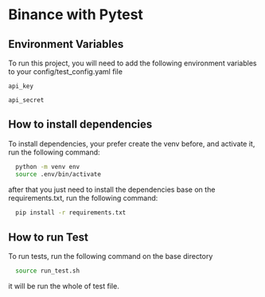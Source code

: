 
# Binance with Pytest




## Environment Variables

To run this project, you will need to add the following environment variables to your config/test_config.yaml file

`api_key`

`api_secret`


## How to install dependencies

To install dependencies, your prefer create the venv before, and activate it, run the following command:

```bash
  python -m venv env
  source .env/bin/activate
```

after that you just need to install the dependencies base on the requirements.txt, run the following command:

```bash
  pip install -r requirements.txt
```


## How to run Test

To run tests, run the following command on the base directory

```bash
  source run_test.sh
```

it will be run the whole of test file.

